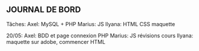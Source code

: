 JOURNAL DE BORD
---

Tâches: 
Axel: MySQL + PHP
Marius: JS
Ilyana: HTML CSS maquette


20/05:
Axel: BDD et page connexion PHP 
Marius: JS révisions cours
Ilyana: maquette sur adobe, commencer HTML